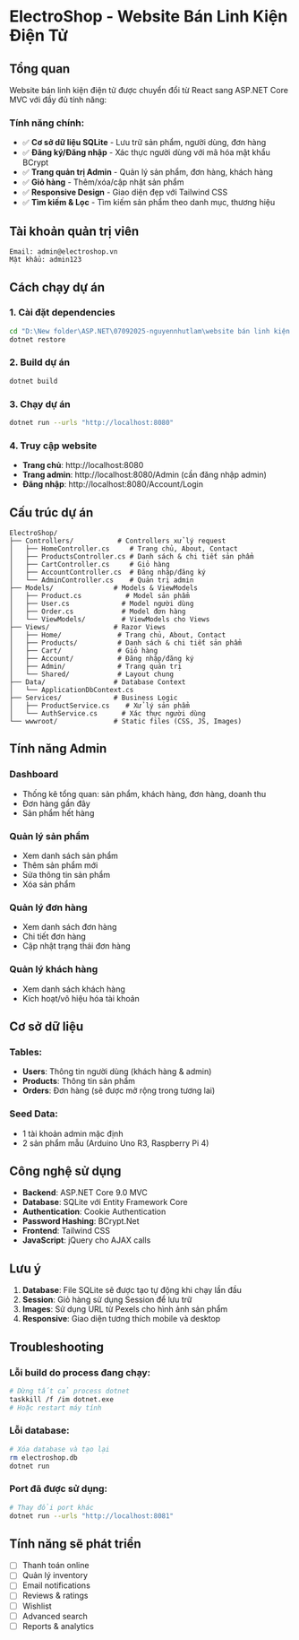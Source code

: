 # ElectroShop - Website Bán Linh Kiện Điện Tử

## Tổng quan
Website bán linh kiện điện tử được chuyển đổi từ React sang ASP.NET Core MVC với đầy đủ tính năng:

### Tính năng chính:
- ✅ **Cơ sở dữ liệu SQLite** - Lưu trữ sản phẩm, người dùng, đơn hàng
- ✅ **Đăng ký/Đăng nhập** - Xác thực người dùng với mã hóa mật khẩu BCrypt
- ✅ **Trang quản trị Admin** - Quản lý sản phẩm, đơn hàng, khách hàng
- ✅ **Giỏ hàng** - Thêm/xóa/cập nhật sản phẩm
- ✅ **Responsive Design** - Giao diện đẹp với Tailwind CSS
- ✅ **Tìm kiếm & Lọc** - Tìm kiếm sản phẩm theo danh mục, thương hiệu

## Tài khoản quản trị viên
```
Email: admin@electroshop.vn
Mật khẩu: admin123
```

## Cách chạy dự án

### 1. Cài đặt dependencies
```bash
cd "D:\New folder\ASP.NET\07092025-nguyennhutlam\website bán linh kiện điện tử\linhkiendientu3\ElectroShop"
dotnet restore
```

### 2. Build dự án
```bash
dotnet build
```

### 3. Chạy dự án
```bash
dotnet run --urls "http://localhost:8080"
```

### 4. Truy cập website
- **Trang chủ**: http://localhost:8080
- **Trang admin**: http://localhost:8080/Admin (cần đăng nhập admin)
- **Đăng nhập**: http://localhost:8080/Account/Login

## Cấu trúc dự án

```
ElectroShop/
├── Controllers/           # Controllers xử lý request
│   ├── HomeController.cs     # Trang chủ, About, Contact
│   ├── ProductsController.cs # Danh sách & chi tiết sản phẩm
│   ├── CartController.cs     # Giỏ hàng
│   ├── AccountController.cs  # Đăng nhập/đăng ký
│   └── AdminController.cs    # Quản trị admin
├── Models/               # Models & ViewModels
│   ├── Product.cs           # Model sản phẩm
│   ├── User.cs             # Model người dùng
│   ├── Order.cs            # Model đơn hàng
│   └── ViewModels/         # ViewModels cho Views
├── Views/                # Razor Views
│   ├── Home/              # Trang chủ, About, Contact
│   ├── Products/          # Danh sách & chi tiết sản phẩm
│   ├── Cart/              # Giỏ hàng
│   ├── Account/           # Đăng nhập/đăng ký
│   ├── Admin/             # Trang quản trị
│   └── Shared/            # Layout chung
├── Data/                 # Database Context
│   └── ApplicationDbContext.cs
├── Services/             # Business Logic
│   ├── ProductService.cs    # Xử lý sản phẩm
│   └── AuthService.cs      # Xác thực người dùng
└── wwwroot/              # Static files (CSS, JS, Images)
```

## Tính năng Admin

### Dashboard
- Thống kê tổng quan: sản phẩm, khách hàng, đơn hàng, doanh thu
- Đơn hàng gần đây
- Sản phẩm hết hàng

### Quản lý sản phẩm
- Xem danh sách sản phẩm
- Thêm sản phẩm mới
- Sửa thông tin sản phẩm
- Xóa sản phẩm

### Quản lý đơn hàng
- Xem danh sách đơn hàng
- Chi tiết đơn hàng
- Cập nhật trạng thái đơn hàng

### Quản lý khách hàng
- Xem danh sách khách hàng
- Kích hoạt/vô hiệu hóa tài khoản

## Cơ sở dữ liệu

### Tables:
- **Users**: Thông tin người dùng (khách hàng & admin)
- **Products**: Thông tin sản phẩm
- **Orders**: Đơn hàng (sẽ được mở rộng trong tương lai)

### Seed Data:
- 1 tài khoản admin mặc định
- 2 sản phẩm mẫu (Arduino Uno R3, Raspberry Pi 4)

## Công nghệ sử dụng

- **Backend**: ASP.NET Core 9.0 MVC
- **Database**: SQLite với Entity Framework Core
- **Authentication**: Cookie Authentication
- **Password Hashing**: BCrypt.Net
- **Frontend**: Tailwind CSS
- **JavaScript**: jQuery cho AJAX calls

## Lưu ý

1. **Database**: File SQLite sẽ được tạo tự động khi chạy lần đầu
2. **Session**: Giỏ hàng sử dụng Session để lưu trữ
3. **Images**: Sử dụng URL từ Pexels cho hình ảnh sản phẩm
4. **Responsive**: Giao diện tương thích mobile và desktop

## Troubleshooting

### Lỗi build do process đang chạy:
```bash
# Dừng tất cả process dotnet
taskkill /f /im dotnet.exe
# Hoặc restart máy tính
```

### Lỗi database:
```bash
# Xóa database và tạo lại
rm electroshop.db
dotnet run
```

### Port đã được sử dụng:
```bash
# Thay đổi port khác
dotnet run --urls "http://localhost:8081"
```

## Tính năng sẽ phát triển

- [ ] Thanh toán online
- [ ] Quản lý inventory
- [ ] Email notifications
- [ ] Reviews & ratings
- [ ] Wishlist
- [ ] Advanced search
- [ ] Reports & analytics
